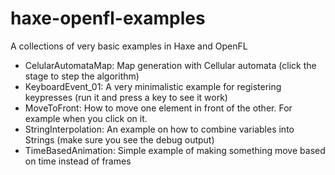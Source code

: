 # haxe-openfl-examples
A collections of very basic examples in Haxe and OpenFL

* CelularAutomataMap: Map generation with Cellular automata (click the stage to step the algorithm)
* KeyboardEvent_01: A very minimalistic example for registering keypresses (run it and press a key to see it work)
* MoveToFront: How to move one element in front of the other. For example when you click on it.
* StringInterpolation: An example on how to combine variables into Strings (make sure you see the debug output)
* TimeBasedAnimation: Simple example of making something move based on time instead of frames
